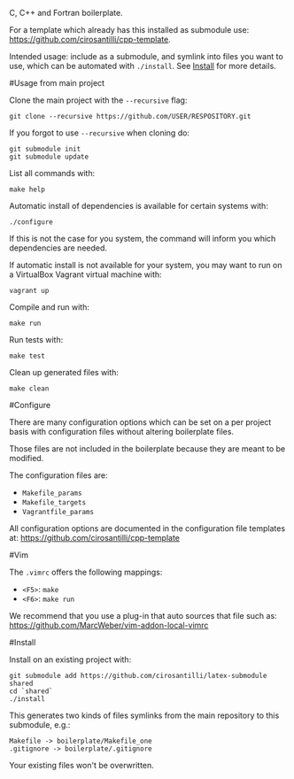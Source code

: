 C, C++ and Fortran boilerplate.

For a template which already has this installed as submodule use: <https://github.com/cirosantilli/cpp-template>.

Intended usage: include as a submodule, and symlink into files you want to use, which can be automated with `./install`. See [Install](#install) for more details.

#Usage from main project

Clone the main project with the `--recursive` flag:

    git clone --recursive https://github.com/USER/RESPOSITORY.git

If you forgot to use `--recursive` when cloning do:

    git submodule init
    git submodule update

List all commands with:

    make help

Automatic install of dependencies is available for certain systems with:

    ./configure

If this is not the case for you system, the command will inform you which dependencies are needed.

If automatic install is not available for your system, you may want to run on a VirtualBox Vagrant virtual machine with:

    vagrant up

Compile and run with:

    make run

Run tests with:

    make test

Clean up generated files with:

    make clean

#Configure

There are many configuration options which can be set on a per project basis with configuration files without altering boilerplate files.

Those files are not included in the boilerplate because they are meant to be modified.

The configuration files are:

- `Makefile_params`
- `Makefile_targets`
- `Vagrantfile_params`

All configuration options are documented in the configuration file templates at: <https://github.com/cirosantilli/cpp-template>

#Vim

The `.vimrc` offers the following mappings:

- `<F5>`: `make`
- `<F6>`: `make run`

We recommend that you use a plug-in that auto sources that file such as: <https://github.com/MarcWeber/vim-addon-local-vimrc>

#Install

Install on an existing project with:

    git submodule add https://github.com/cirosantilli/latex-submodule shared
    cd `shared`
    ./install

This generates two kinds of files symlinks from the main repository to this submodule, e.g.:

    Makefile -> boilerplate/Makefile_one
    .gitignore -> boilerplate/.gitignore

Your existing files won't be overwritten.
